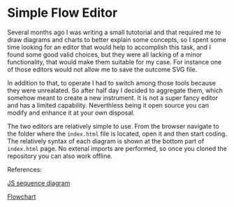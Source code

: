 # Simple Flow Editor

Several months ago I was writing a small tutotorial and that required me to draw diagrams and charts to better explain some concepts, so I spent some time looking for an editor that would help to accomplish this task, and I found some good valid choices, but they were all lacking of a minor functionality, that would make them suitable for my case. For instance one of those editors would not allow me to save the outcome SVG file. 

In addition to that, to operate I had to switch among those tools because they were unrealated. So after half day I decided to aggregate them, which somehow meant to create a new instrument. It is not a super fancy editor and has a limited capability. Neverthless being it open source you can modify and enhance it at your own disposal. 

The two editors are relatively simple to use. From the browser navigate to the folder where the ```index.html``` file is located, open it and then start coding. The relatively syntax of each diagram is shown at the bottom part of ```index.html``` page. No extenal imports are performed, so once you cloned the repository you can also work offline.

References:

[JS sequence diagram](https://bramp.github.io/js-sequence-diagrams/)

[Flowchart](http://flowchart.js.org/)
